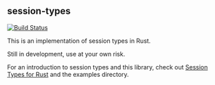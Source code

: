 session-types
-------------

[![Build Status](https://travis-ci.org/Munksgaard/session-types.svg?branch=master)](https://travis-ci.org/Munksgaard/session-types)

This is an implementation of session types in Rust.

Still in development, use at your own risk.

For an introduction to session types and this library, check out
[Session Types for Rust](http://munksgaard.me/papers/laumann-munksgaard-larsen.pdf) and
the examples directory.
